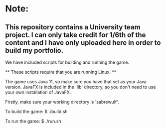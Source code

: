 # Note:
## This repository contains a University team project. I can only take credit for 1/6th of the content and I have only uploaded here in order to build my portfolio.

We have included scripts for building and running the game.

** These scripts require that you are running Linux. **

The game uses Java 11, so make sure you have that set as your Java version.
JavaFX is included in the 'lib' directory, so you don't need to use your own installation of JavaFX.

Firstly, make sure your working directory is 'sabrewulf'.

To build the game:
 $ ./build.sh

To run the game:
 $ ./run.sh
